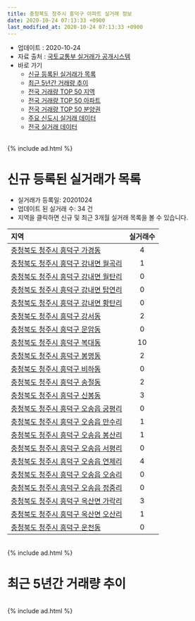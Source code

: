 ```yaml
---
title: 충청북도 청주시 흥덕구 아파트 실거래 정보
date: 2020-10-24 07:13:33 +0900
last_modified_at: 2020-10-24 07:13:33 +0900
---
```


* 업데이트 : 2020-10-24
* 자료 출처 : [국토교통부 실거래가 공개시스템](http://rt.molit.go.kr)
* 바로 가기
    * [신규 등록된 실거래가 목록](#신규-등록된-실거래가-목록)
    * [최근 5년간 거래량 추이](#최근-5년간-거래량-추이)
    * [전국 거래량 TOP 50 지역](https://inasie.github.io/apt-trade-info/최근-3개월-전국에서-가장-거래가-많이-발생한-지역)
    * [전국 거래량 TOP 50 아파트](https://inasie.github.io/apt-trade-info/최근-3개월-전국에서-가장-거래가-많이-발생한-아파트)
    * [전국 거래량 TOP 50 분양권](https://inasie.github.io/apt-trade-info/최근-3개월-전국에서-가장-거래가-많이-발생한-분양권)
    * [주요 신도시 실거래 데이터](https://inasie.github.io/apt-trade-info/주요-신도시)
    * [전국 실거래 데이터](https://inasie.github.io/apt-trade-info/전국)

<br>
{% include ad.html %}
<br>

# 신규 등록된 실거래가 목록
* 실거래가 등록일: 20201024
* 업데이트 된 실거래 수: 34 건
* 지역을 클릭하면 신규 및 최근 3개월 실거래 목록을 볼 수 있습니다.


|지역|실거래수|
|:---|:---:|
|[충청북도 청주시 흥덕구 가경동](https://inasie.github.io/apt-trade-info/충청북도-청주시-흥덕구-가경동)|4|
|[충청북도 청주시 흥덕구 강내면 월곡리](https://inasie.github.io/apt-trade-info/충청북도-청주시-흥덕구-강내면-월곡리)|1|
|[충청북도 청주시 흥덕구 강내면 월탄리](https://inasie.github.io/apt-trade-info/충청북도-청주시-흥덕구-강내면-월탄리)|0|
|[충청북도 청주시 흥덕구 강내면 탑연리](https://inasie.github.io/apt-trade-info/충청북도-청주시-흥덕구-강내면-탑연리)|0|
|[충청북도 청주시 흥덕구 강내면 황탄리](https://inasie.github.io/apt-trade-info/충청북도-청주시-흥덕구-강내면-황탄리)|0|
|[충청북도 청주시 흥덕구 강서동](https://inasie.github.io/apt-trade-info/충청북도-청주시-흥덕구-강서동)|2|
|[충청북도 청주시 흥덕구 문암동](https://inasie.github.io/apt-trade-info/충청북도-청주시-흥덕구-문암동)|0|
|[충청북도 청주시 흥덕구 복대동](https://inasie.github.io/apt-trade-info/충청북도-청주시-흥덕구-복대동)|10|
|[충청북도 청주시 흥덕구 봉명동](https://inasie.github.io/apt-trade-info/충청북도-청주시-흥덕구-봉명동)|2|
|[충청북도 청주시 흥덕구 비하동](https://inasie.github.io/apt-trade-info/충청북도-청주시-흥덕구-비하동)|0|
|[충청북도 청주시 흥덕구 송절동](https://inasie.github.io/apt-trade-info/충청북도-청주시-흥덕구-송절동)|2|
|[충청북도 청주시 흥덕구 신봉동](https://inasie.github.io/apt-trade-info/충청북도-청주시-흥덕구-신봉동)|3|
|[충청북도 청주시 흥덕구 오송읍 궁평리](https://inasie.github.io/apt-trade-info/충청북도-청주시-흥덕구-오송읍-궁평리)|0|
|[충청북도 청주시 흥덕구 오송읍 만수리](https://inasie.github.io/apt-trade-info/충청북도-청주시-흥덕구-오송읍-만수리)|1|
|[충청북도 청주시 흥덕구 오송읍 봉산리](https://inasie.github.io/apt-trade-info/충청북도-청주시-흥덕구-오송읍-봉산리)|1|
|[충청북도 청주시 흥덕구 오송읍 서평리](https://inasie.github.io/apt-trade-info/충청북도-청주시-흥덕구-오송읍-서평리)|0|
|[충청북도 청주시 흥덕구 오송읍 연제리](https://inasie.github.io/apt-trade-info/충청북도-청주시-흥덕구-오송읍-연제리)|4|
|[충청북도 청주시 흥덕구 오송읍 오송리](https://inasie.github.io/apt-trade-info/충청북도-청주시-흥덕구-오송읍-오송리)|0|
|[충청북도 청주시 흥덕구 오송읍 정중리](https://inasie.github.io/apt-trade-info/충청북도-청주시-흥덕구-오송읍-정중리)|0|
|[충청북도 청주시 흥덕구 옥산면 가락리](https://inasie.github.io/apt-trade-info/충청북도-청주시-흥덕구-옥산면-가락리)|3|
|[충청북도 청주시 흥덕구 옥산면 오산리](https://inasie.github.io/apt-trade-info/충청북도-청주시-흥덕구-옥산면-오산리)|1|
|[충청북도 청주시 흥덕구 운천동](https://inasie.github.io/apt-trade-info/충청북도-청주시-흥덕구-운천동)|0|


<br>
{% include ad.html %}
<br>

# 최근 5년간 거래량 추이


<div style="width:100%;">
    <canvas id="deal_progress" height="200"></canvas>
</div>

<script>
new Chart(document.getElementById("deal_progress"), {
    type: 'line',
    data: {
        labels: ['201510','201511','201512','201601','201602','201603','201604','201605','201606','201607','201608','201609','201610','201611','201612','201701','201702','201703','201704','201705','201706','201707','201708','201709','201710','201711','201712','201801','201802','201803','201804','201805','201806','201807','201808','201809','201810','201811','201812','201901','201902','201903','201904','201905','201906','201907','201908','201909','201910','201911','201912','202001','202002','202003','202004','202005','202006','202007','202008','202009','202010'],
        datasets: [{
            label: '매매',
            pointRadius: 1,
            data: [269, 214, 171, 194, 204, 273, 215, 210, 208, 209, 233, 249, 311, 236, 246, 180, 229, 269, 266, 261, 271, 239, 243, 236, 218, 215, 239, 410, 359, 375, 286, 298, 269, 238, 258, 357, 398, 270, 297, 256, 260, 334, 343, 337, 389, 392, 502, 508, 711, 847, 792, 541, 649, 493, 574, 1278, 793, 347, 278, 366, 185],
            borderColor: "rgba(255, 201, 14, 1)",
            backgroundColor: "rgba(255, 201, 14, 0.5)",
            fill: false,
            lineTension: 0
        },{
            label: '전월세',
            pointRadius: 1,
            data: [265, 206, 230, 248, 236, 221, 178, 183, 170, 165, 160, 169, 237, 235, 252, 308, 354, 249, 240, 218, 242, 264, 224, 198, 186, 206, 224, 271, 252, 263, 201, 197, 191, 199, 241, 225, 229, 235, 269, 347, 314, 292, 252, 239, 226, 261, 319, 275, 384, 367, 424, 442, 543, 312, 368, 364, 392, 298, 273, 194, 108],
            borderColor: "rgba(0, 141, 185, 1)",
            backgroundColor: "rgba(0, 141, 185, 0.5)",
            fill: false,
            lineTension: 0
        }
        ]
    },
    options: {
        responsive: true,
        title: {
            display: false
        },
        tooltips: {
            mode: 'index',
            intersect: false
        },
        hover: {
            mode: 'nearest',
            intersect: true
        },
        scales: {
            xAxes: [{
                display: true,
                scaleLabel: {
                    display: true,
                    labelString: '년/월'
                }
            }],
            yAxes: [{
                display: true,
                ticks: {
                    suggestedMin: 0,
                },
                scaleLabel: {
                    display: true,
                    labelString: '실거래 수'
                }
            }]
        }
    }
});

</script>


<br>
{% include ad.html %}
<br>

